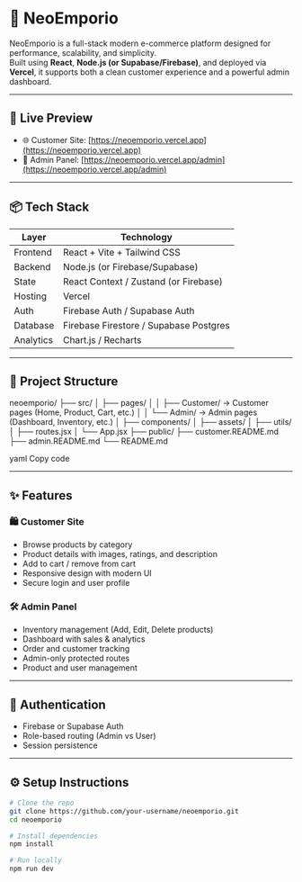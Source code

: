 # 🏬 NeoEmporio

NeoEmporio is a full-stack modern e-commerce platform designed for performance, scalability, and simplicity.  
Built using **React**, **Node.js (or Supabase/Firebase)**, and deployed via **Vercel**, it supports both a clean customer experience and a powerful admin dashboard.

---

## 🔗 Live Preview

- 🌐 Customer Site: [https://neoemporio.vercel.app](https://neoemporio.vercel.app)
- 🔐 Admin Panel: [https://neoemporio.vercel.app/admin](https://neoemporio.vercel.app/admin)

---

## 📦 Tech Stack

| Layer      | Technology             |
|------------|------------------------|
| Frontend   | React + Vite + Tailwind CSS |
| Backend    | Node.js (or Firebase/Supabase) |
| State      | React Context / Zustand (or Firebase) |
| Hosting    | Vercel                 |
| Auth       | Firebase Auth / Supabase Auth |
| Database   | Firebase Firestore / Supabase Postgres |
| Analytics  | Chart.js / Recharts    |

---

## 📁 Project Structure
neoemporio/
├── src/
│ ├── pages/
│ │ ├── Customer/ → Customer pages (Home, Product, Cart, etc.)
│ │ └── Admin/ → Admin pages (Dashboard, Inventory, etc.)
│ ├── components/
│ ├── assets/
│ ├── utils/
│ ├── routes.jsx
│ └── App.jsx
├── public/
├── customer.README.md
├── admin.README.md
└── README.md

yaml
Copy code

---

## ✨ Features

### 🛍️ Customer Site

- Browse products by category
- Product details with images, ratings, and description
- Add to cart / remove from cart
- Responsive design with modern UI
- Secure login and user profile

### 🛠️ Admin Panel

- Inventory management (Add, Edit, Delete products)
- Dashboard with sales & analytics
- Order and customer tracking
- Admin-only protected routes
- Product and user management

---

## 🔐 Authentication

- Firebase or Supabase Auth
- Role-based routing (Admin vs User)
- Session persistence

---

## ⚙️ Setup Instructions

```bash
# Clone the repo
git clone https://github.com/your-username/neoemporio.git
cd neoemporio

# Install dependencies
npm install

# Run locally
npm run dev

